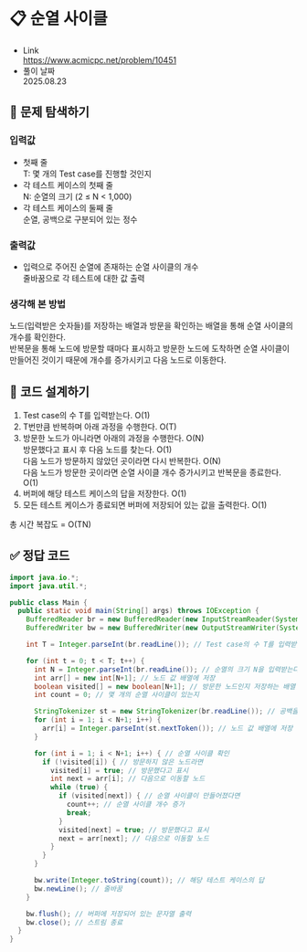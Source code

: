 # 📋 순열 사이클
- Link<br>
https://www.acmicpc.net/problem/10451
- 풀이 날짜<br>
2025.08.23

## 🔎 문제 탐색하기

### 입력값
- 첫째 줄<br>
T: 몇 개의 Test case를 진행할 것인지
- 각 테스트 케이스의 첫째 줄<br>
N: 순열의 크기 (2 ≤ N < 1,000)
- 각 테스트 케이스의 둘째 줄<br>
순열, 공백으로 구분되어 있는 정수

### 출력값
- 입력으로 주어진 순열에 존재하는 순열 사이클의 개수<br>
줄바꿈으로 각 테스트에 대한 값 출력

### 생각해 본 방법
노드(입력받은 숫자들)를 저장하는 배열과 방문을 확인하는 배열을 통해 순열 사이클의 개수를 확인한다.<br>
반복문을 통해 노드에 방문할 때마다 표시하고 방문한 노드에 도착하면 순열 사이클이 만들어진 것이기 때문에 개수를 증가시키고 다음 노드로 이동한다.

## 📝 코드 설계하기
1. Test case의 수 T를 입력받는다. O(1)
2. T번만큼 반복하며 아래 과정을 수행한다. O(T)
3. 방문한 노드가 아니라면 아래의 과정을 수행한다. O(N)<br>
방문했다고 표시 후 다음 노드를 찾는다. O(1)<br>
다음 노드가 방문하지 않았던 곳이라면 다시 반복한다. O(N)<br>
다음 노드가 방문한 곳이라면 순열 사이클 개수 증가시키고 반복문을 종료한다. O(1)
4. 버퍼에 해당 테스트 케이스의 답을 저장한다. O(1)
5. 모든 테스트 케이스가 종료되면 버퍼에 저장되어 있는 값을 출력한다. O(1)

총 시간 복잡도 = O(TN)

## ✅ 정답 코드
```java
import java.io.*;
import java.util.*;

public class Main {
  public static void main(String[] args) throws IOException {
    BufferedReader br = new BufferedReader(new InputStreamReader(System.in)); // 한 줄 단위로 입력값 입력 받음
    BufferedWriter bw = new BufferedWriter(new OutputStreamWriter(System.out));

    int T = Integer.parseInt(br.readLine()); // Test case의 수 T를 입력받는다.

    for (int t = 0; t < T; t++) {
      int N = Integer.parseInt(br.readLine()); // 순열의 크기 N을 입력받는다.
      int arr[] = new int[N+1]; // 노드 값 배열에 저장
      boolean visited[] = new boolean[N+1]; // 방문한 노드인지 저장하는 배열
      int count = 0; // 몇 개의 순열 사이클이 있는지

      StringTokenizer st = new StringTokenizer(br.readLine()); // 공백을 기준으로 잘라주는 st 생성
      for (int i = 1; i < N+1; i++) {
        arr[i] = Integer.parseInt(st.nextToken()); // 노드 값 배열에 저장
      }

      for (int i = 1; i < N+1; i++) { // 순열 사이클 확인
        if (!visited[i]) { // 방문하지 않은 노드라면
          visited[i] = true; // 방문했다고 표시
          int next = arr[i]; // 다음으로 이동할 노드
          while (true) {
            if (visited[next]) { // 순열 사이클이 만들어졌다면
              count++; // 순열 사이클 개수 증가
              break;
            }
            visited[next] = true; // 방문했다고 표시
            next = arr[next]; // 다음으로 이동할 노드
          }
        }
      }

      bw.write(Integer.toString(count)); // 해당 테스트 케이스의 답
      bw.newLine(); // 줄바꿈
    }

    bw.flush(); // 버퍼에 저장되어 있는 문자열 출력
    bw.close(); // 스트림 종료
  }
}
```